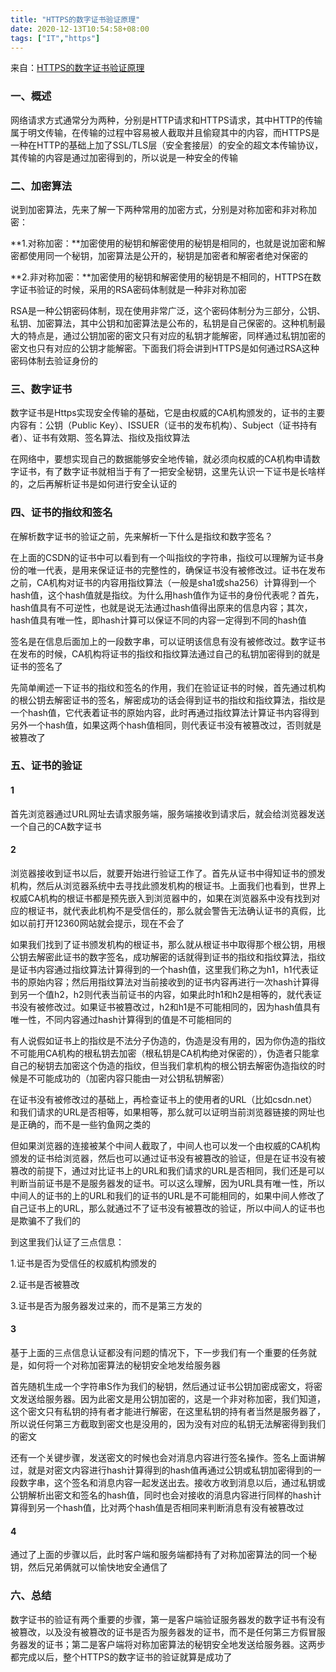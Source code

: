 ```yaml
---
title: "HTTPS的数字证书验证原理"
date: 2020-12-13T10:54:58+08:00
tags: ["IT","https"]
---
```


来自：[HTTPS的数字证书验证原理](https://blog.csdn.net/liuxingrong666/article/details/83869161)

### 一、概述

网络请求方式通常分为两种，分别是HTTP请求和HTTPS请求，其中HTTP的传输属于明文传输，在传输的过程中容易被人截取并且偷窥其中的内容，而HTTPS是一种在HTTP的基础上加了SSL/TLS层（安全套接层）的安全的超文本传输协议，其传输的内容是通过加密得到的，所以说是一种安全的传输

### 二、加密算法

说到加密算法，先来了解一下两种常用的加密方式，分别是对称加密和非对称加密：

**1.对称加密：**加密使用的秘钥和解密使用的秘钥是相同的，也就是说加密和解密都使用同一个秘钥，加密算法是公开的，秘钥是加密者和解密者绝对保密的

**2.非对称加密：**加密使用的秘钥和解密使用的秘钥是不相同的，HTTPS在数字证书验证的时候，采用的RSA密码体制就是一种非对称加密

RSA是一种公钥密码体制，现在使用非常广泛，这个密码体制分为三部分，公钥、私钥、加密算法，其中公钥和加密算法是公布的，私钥是自己保密的。这种机制最大的特点是，通过公钥加密的密文只有对应的私钥才能解密，同样通过私钥加密的密文也只有对应的公钥才能解密。下面我们将会讲到HTTPS是如何通过RSA这种密码体制去验证身份的

### 三、数字证书

数字证书是Https实现安全传输的基础，它是由权威的CA机构颁发的，证书的主要内容有：公钥（Public Key）、ISSUER（证书的发布机构）、Subject（证书持有者）、证书有效期、签名算法、指纹及指纹算法

在网络中，要想实现自己的数据能够安全地传输，就必须向权威的CA机构申请数字证书，有了数字证书就相当于有了一把安全秘钥，这里先认识一下证书是长啥样的，之后再解析证书是如何进行安全认证的



### 四、证书的指纹和签名

在解析数字证书的验证之前，先来解析一下什么是指纹和数字签名？

在上面的CSDN的证书中可以看到有一个叫指纹的字符串，指纹可以理解为证书身份的唯一代表，是用来保证证书的完整性的，确保证书没有被修改过。证书在发布之前，CA机构对证书的内容用指纹算法（一般是sha1或sha256）计算得到一个hash值，这个hash值就是指纹。为什么用hash值作为证书的身份代表呢？首先，hash值具有不可逆性，也就是说无法通过hash值得出原来的信息内容；其次，hash值具有唯一性，即hash计算可以保证不同的内容一定得到不同的hash值

签名是在信息后面加上的一段数字串，可以证明该信息有没有被修改过。数字证书在发布的时候，CA机构将证书的指纹和指纹算法通过自己的私钥加密得到的就是证书的签名了

先简单阐述一下证书的指纹和签名的作用，我们在验证证书的时候，首先通过机构的根公钥去解密证书的签名，解密成功的话会得到证书的指纹和指纹算法，指纹是一个hash值，它代表着证书的原始内容，此时再通过指纹算法计算证书内容得到另外一个hash值，如果这两个hash值相同，则代表证书没有被篡改过，否则就是被篡改了

### 五、证书的验证

#### 1

首先浏览器通过URL网址去请求服务端，服务端接收到请求后，就会给浏览器发送一个自己的CA数字证书

#### 2

浏览器接收到证书以后，就要开始进行验证工作了。首先从证书中得知证书的颁发机构，然后从浏览器系统中去寻找此颁发机构的根证书。上面我们也看到，世界上权威CA机构的根证书都是预先嵌入到浏览器中的，如果在浏览器系中没有找到对应的根证书，就代表此机构不是受信任的，那么就会警告无法确认证书的真假，比如以前打开12360网站就会提示，现在不会了

如果我们找到了证书颁发机构的根证书，那么就从根证书中取得那个根公钥，用根公钥去解密此证书的数字签名，成功解密的话就得到证书的指纹和指纹算法，指纹是证书内容通过指纹算法计算得到的一个hash值，这里我们称之为h1，h1代表证书的原始内容；然后用指纹算法对当前接收到的证书内容再进行一次hash计算得到另一个值h2，h2则代表当前证书的内容，如果此时h1和h2是相等的，就代表证书没有被修改过。如果证书被篡改过，h2和h1是不可能相同的，因为hash值具有唯一性，不同内容通过hash计算得到的值是不可能相同的

有人说假如证书上的指纹是不法分子伪造的，伪造是没有用的，因为你伪造的指纹不可能用CA机构的根私钥去加密（根私钥是CA机构绝对保密的），伪造者只能拿自己的秘钥去加密这个伪造的指纹，但当我们拿机构的根公钥去解密伪造指纹的时候是不可能成功的（加密内容只能由一对公钥私钥解密）

在证书没有被修改过的基础上，再检查证书上的使用者的URL（比如csdn.net）和我们请求的URL是否相等，如果相等，那么就可以证明当前浏览器链接的网址也是正确的，而不是一些钓鱼网之类的

但如果浏览器的连接被某个中间人截取了，中间人也可以发一个由权威的CA机构颁发的证书给浏览器，然后也可以通过证书没有被篡改的验证，但是在证书没有被篡改的前提下，通过对比证书上的URL和我们请求的URL是否相同，我们还是可以判断当前证书是不是服务器发的证书。可以这么理解，因为URL具有唯一性，所以中间人的证书的上的URL和我们的证书的URL是不可能相同的，如果中间人修改了自己证书上的URL，那么就通过不了证书没有被篡改的验证，所以中间人的证书也是欺骗不了我们的

到这里我们认证了三点信息：

1.证书是否为受信任的权威机构颁发的

2.证书是否被篡改

3.证书是否为服务器发过来的，而不是第三方发的

#### 3

基于上面的三点信息认证都没有问题的情况下，下一步我们有一个重要的任务就是，如何将一个对称加密算法的秘钥安全地发给服务器

首先随机生成一个字符串S作为我们的秘钥，然后通过证书公钥加密成密文，将密文发送给服务器。因为此密文是用公钥加密的，这是一个非对称加密，我们知道，这个密文只有私钥的持有者才能进行解密，在这里私钥的持有者当然是服务器了，所以说任何第三方截取到密文也是没用的，因为没有对应的私钥无法解密得到我们的密文

还有一个关键步骤，发送密文的时候也会对消息内容进行签名操作。签名上面讲解过，就是对密文内容进行hash计算得到的hash值再通过公钥或私钥加密得到的一段数字串，这个签名和消息内容一起发送出去。接收方收到消息以后，通过私钥或公钥解析出密文和签名的hash值，同时也会对接收的消息内容进行同样的hash计算得到另一个hash值，比对两个hash值是否相同来判断消息有没有被篡改过

#### 4

通过了上面的步骤以后，此时客户端和服务端都持有了对称加密算法的同一个秘钥，然后兄弟俩就可以愉快地安全通信了

 

### 六、总结

数字证书的验证有两个重要的步骤，第一是客户端验证服务器发的数字证书有没有被篡改，以及没有被篡改的证书是否为服务器发的证书，而不是任何第三方假冒服务器发的证书；第二是客户端将对称加密算法的秘钥安全地发送给服务器。这两步都完成以后，整个HTTPS的数字证书的验证就算是成功了